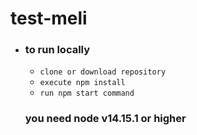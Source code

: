 # test-meli
  - ### to run locally
    - `clone or download repository`
    - `execute npm install`
    - `run npm start command`
    ### you need node v14.15.1 or higher
